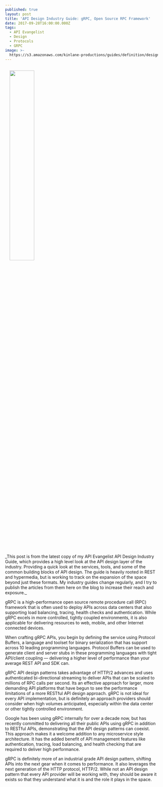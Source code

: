 ```yaml
---
published: true
layout: post
title: 'API Design Industry Guide: gRPC, Open Source RPC Framework'
date: 2017-09-28T16:00:00.000Z
tags:
  - API Evangelist
  - Design
  - Protocols
  - GRPC
image: >-
  https://s3.amazonaws.com/kinlane-productions/guides/definition/design/api-design-industry-guide-grpc-open-source-rpc-framework.png
---
```

<p><a href="http://design.apievangelist.com/#Guide"><img src="https://s3.amazonaws.com/kinlane-productions/guides/definition/design/api-design-industry-guide-grpc-open-source-rpc-framework.png" aign="right" width="40%" style="padding: 15px;" /></a></p>
_This post is from the latest copy of my API Evangelist API Design Industry Guide, which provides a high level look at the API design layer of the industry. Providing a quick look at the services, tools, and some of the common building blocks of API design. The guide is heavily rooted in REST and hypermedia, but is working to track on the expansion of the space beyond just these formats. My industry guides change regularly, and I try to publish the articles from them here on the blog to increase their reach and exposure._

gRPC is a high-performance open source remote procedure call (RPC) framework that is often used to deploy APIs across data centers that also supporting load balancing, tracing, health checks and authentication. While gRPC excels in more controlled, tightly coupled environments, it is also applicable for delivering resources to web, mobile, and other Internet connected devices.

When crafting gRPC APIs, you begin by defining the service using Protocol Buffers, a language and toolset for binary serialization that has support across 10 leading programming languages. Protocol Buffers can be used to generate client and server stubs in these programming languages with tight API/client  coupling  — delivering a higher level of performance than your average REST API and SDK can.

gRPC API design patterns takes advantage of HTTP/2 advances and uses authenticated bi-directional streaming to deliver APIs that can be scaled to millions of RPC calls per second. Its an effective  approach for larger, more demanding API platforms that have begun to see the performance limitations of a more RESTful API design approach. gRPC is not ideal for every API implementation, but is definitely an approach providers should consider when high volumes anticipated, especially within the data center or other tightly controlled environment.

Google has been using gRPC internally for over a decade now, but has recently committed to delivering all their public APIs using gRPC in addition to RESTful APIs, demonstrating that the API design patterns can coexist. This approach makes it a welcome addition to any microservice style architecture. It has  the added benefit of API management features like authentication, tracing, load balancing, and health checking that are required to deliver high  performance.

gRPC is definitely more of an industrial grade API design pattern, shifting APIs into the next gear when it comes to performance. It also leverages the next generation of the HTTP protocol, HTTP/2. While not an API design pattern that every API provider will be working with, they should be aware it exists so that they understand what it is and the role it plays in the space.
